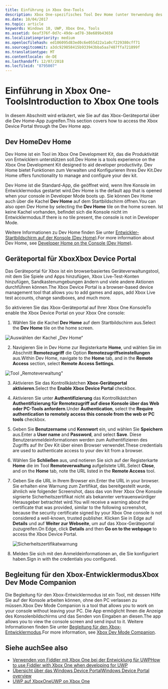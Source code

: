 ```yaml
---
title: Einführung in Xbox One-Tools
description: Xbox One-spezifisches Tool Dev Home (unter Verwendung des Windows Device Portal).
ms.date: 10/04/2017
ms.topic: article
keywords: Windows 10, UWP, Xbox One, Tools
ms.assetid: 6eaf376f-0d7c-49de-ad78-38e689b43658
ms.localizationpriority: medium
ms.openlocfilehash: ed106095d83ed0c6e055d22a1a0cf229380cff71
ms.sourcegitcommit: a3dc929858415b933943bba5aa7487ffa721899f
ms.translationtype: MT
ms.contentlocale: de-DE
ms.lasthandoff: 12/07/2018
ms.locfileid: "8795007"
---
```

# <a name="introduction-to-xbox-one-tools"></a><span data-ttu-id="6a741-104">Einführung in Xbox One-Tools</span><span class="sxs-lookup"><span data-stu-id="6a741-104">Introduction to Xbox One tools</span></span>

<span data-ttu-id="6a741-105">In diesem Abschnitt wird erläutert, wie Sie auf das Xbox-Geräteportal über die Dev Home-App zugreifen.</span><span class="sxs-lookup"><span data-stu-id="6a741-105">This section covers how to access the Xbox Device Portal through the Dev Home app.</span></span>

## <a name="dev-home"></a><span data-ttu-id="6a741-106">Dev Home</span><span class="sxs-lookup"><span data-stu-id="6a741-106">Dev Home</span></span>

<span data-ttu-id="6a741-107">Dev Home ist ein Tool im Xbox One Development Kit, das die Produktivität von Entwicklern unterstützen soll.</span><span class="sxs-lookup"><span data-stu-id="6a741-107">Dev Home is a tools experience on the Xbox One Development Kit designed to aid developer productivity.</span></span> <span data-ttu-id="6a741-108">Dev Home bietet Funktionen zum Verwalten und Konfigurieren Ihres Dev Kit.</span><span class="sxs-lookup"><span data-stu-id="6a741-108">Dev Home offers functionality to manage and configure your dev kit.</span></span>

<span data-ttu-id="6a741-109">Dev Home ist die Standard-App, die geöffnet wird, wenn Ihre Konsole im Entwicklermodus gestartet wird.</span><span class="sxs-lookup"><span data-stu-id="6a741-109">Dev Home is the default app that is opened when your console in Developer Mode boots up.</span></span> <span data-ttu-id="6a741-110">Sie können Dev Home auch über die Kachel **Dev Home** auf dem Startbildschirm öffnen.</span><span class="sxs-lookup"><span data-stu-id="6a741-110">You can also open Dev Home by selecting the **Dev Home** tile on the home screen.</span></span> <span data-ttu-id="6a741-111">Ist keine Kachel vorhanden, befindet sich die Konsole nicht im Entwicklermodus.</span><span class="sxs-lookup"><span data-stu-id="6a741-111">If there is no tile present, the console is not in Developer Mode.</span></span>

<span data-ttu-id="6a741-112">Weitere Informationen zu Dev Home finden Sie unter [Entwickler-Startbildschirm auf der Konsole (Dev Home)](dev-home.md).</span><span class="sxs-lookup"><span data-stu-id="6a741-112">For more information about Dev Home, see [Developer Home on the Console (Dev Home)](dev-home.md).</span></span>

## <a name="xbox-device-portal"></a><span data-ttu-id="6a741-113">Geräteportal für Xbox</span><span class="sxs-lookup"><span data-stu-id="6a741-113">Xbox Device Portal</span></span>
<span data-ttu-id="6a741-114">Das Geräteportal für Xbox ist ein browserbasiertes Geräteverwaltungstool, mit dem Sie Spiele und Apps hinzufügen, Xbox Live-Test-Konten hinzufügen, Sandkastenumgebungen ändern und viele andere Aktionen durchführen können.</span><span class="sxs-lookup"><span data-stu-id="6a741-114">The Xbox Device Portal is a browser-based device management tool that allows you to add games and apps, add Xbox Live test accounts, change sandboxes, and much more.</span></span>

<span data-ttu-id="6a741-115">So aktivieren Sie das Xbox-Geräteportal auf Ihrer Xbox One Konsole</span><span class="sxs-lookup"><span data-stu-id="6a741-115">To enable the Xbox Device Portal on your Xbox One console:</span></span>

1. <span data-ttu-id="6a741-116">Wählen Sie die Kachel **Dev Home** auf dem Startbildschirm aus.</span><span class="sxs-lookup"><span data-stu-id="6a741-116">Select the **Dev Home** tile on the home screen.</span></span>

  ![Auswählen der Kachel „Dev Home“](images/introduction-to-xbox-one-tools-1.png)

2. <span data-ttu-id="6a741-118">Navigieren Sie in Dev Home zur Registerkarte **Home**, und wählen Sie im Abschnitt **Remotezugriff** die Option **Remotezugriffseinstellungen** aus.</span><span class="sxs-lookup"><span data-stu-id="6a741-118">Within Dev Home, navigate to the **Home** tab, and in the **Remote Access** section, select **Remote Access Settings**.</span></span>

  ![Tool „Remoteverwaltung"](images/introduction-to-xbox-one-tools-2.png)

3. <span data-ttu-id="6a741-120">Aktivieren Sie das Kontrollkästchen **Xbox-Geräteportal aktivieren**.</span><span class="sxs-lookup"><span data-stu-id="6a741-120">Select the **Enable Xbox Device Portal** checkbox.</span></span>

4. <span data-ttu-id="6a741-121">Aktivieren Sie unter **Authentifizierung** das Kontrollkästchen **Authentifizierung für Remotezugriff auf diese Konsole über das Web oder PC-Tools anfordern**.</span><span class="sxs-lookup"><span data-stu-id="6a741-121">Under **Authentication**, select the **Require authentication to remotely access this console from the web or PC tools** checkbox.</span></span>

5. <span data-ttu-id="6a741-122">Geben Sie **Benutzername** und __Kennwort__ ein, und wählen Sie **Speichern** aus.</span><span class="sxs-lookup"><span data-stu-id="6a741-122">Enter a **User name** and __Password__, and select **Save**.</span></span> <span data-ttu-id="6a741-123">Diese Benutzeranmeldeinformationen werden zum Authentifizieren des Zugriffs auf Ihr Dev Kit über einen Browser verwendet.</span><span class="sxs-lookup"><span data-stu-id="6a741-123">These credentials are used to authenticate access to your dev kit from a browser.</span></span>

6. <span data-ttu-id="6a741-124">Wählen Sie **Schließen** aus, und notieren Sie sich auf der Registerkarte **Home** die im Tool **Remoteverwaltung** aufgelistete URL.</span><span class="sxs-lookup"><span data-stu-id="6a741-124">Select **Close**, and on the **Home** tab, note the URL listed in the **Remote Access** tool.</span></span>

7. <span data-ttu-id="6a741-125">Geben Sie die URL in Ihrem Browser ein.</span><span class="sxs-lookup"><span data-stu-id="6a741-125">Enter the URL in your browser.</span></span> <span data-ttu-id="6a741-126">Sie erhalten eine Warnung zum Zertifikat, das bereitgestellt wurde, ähnlich wie folgender Screenshot, dass das von Ihrer Xbox One Konsole signierte Sicherheitszertifikat nicht als bekannter vertrauenswürdiger Herausgeber betrachtet wird.</span><span class="sxs-lookup"><span data-stu-id="6a741-126">You will receive a warning about the certificate that was provided, similar to the following screenshot, because the security certificate signed by your Xbox One console is not considered a well-known, trusted publisher.</span></span> <span data-ttu-id="6a741-127">Klicken Sie in Edge auf **Details** und auf **Weiter zur Webseite**, um auf das Xbox-Geräteportal zuzugreifen.</span><span class="sxs-lookup"><span data-stu-id="6a741-127">On Edge, click **Details** and then **Go on to the webpage** to access the Xbox Device Portal.</span></span>

    ![Sicherheitszertifikatwarnung](images/introduction-to-xbox-one-tools-3.png)

8. <span data-ttu-id="6a741-129">Melden Sie sich mit den Anmeldeinformationen an, die Sie konfiguriert haben.</span><span class="sxs-lookup"><span data-stu-id="6a741-129">Sign in with the credentials you configured.</span></span>

## <a name="xbox-dev-mode-companion"></a><span data-ttu-id="6a741-130">Begleitung für den Xbox-Entwicklermodus</span><span class="sxs-lookup"><span data-stu-id="6a741-130">Xbox Dev Mode Companion</span></span>
<span data-ttu-id="6a741-131">Die Begleitung für den Xbox-Entwicklermodus ist ein Tool, mit dessen Hilfe Sie auf der Konsole arbeiten können, ohne den PC verlassen zu müssen.</span><span class="sxs-lookup"><span data-stu-id="6a741-131">Xbox Dev Mode Companion is a tool that allows you to work on your console without leaving your PC.</span></span> <span data-ttu-id="6a741-132">Die App ermöglicht Ihnen die Anzeige des Konsolenbildschirms und das Senden von Eingaben an diesen.</span><span class="sxs-lookup"><span data-stu-id="6a741-132">The app allows you to view the console screen and send input to it.</span></span> <span data-ttu-id="6a741-133">Weitere Informationen finden Sie unter [Begleitung für den Xbox-Entwicklermodus](xbox-dev-mode-companion.md).</span><span class="sxs-lookup"><span data-stu-id="6a741-133">For more information, see [Xbox Dev Mode Companion](xbox-dev-mode-companion.md).</span></span>

## <a name="see-also"></a><span data-ttu-id="6a741-134">Siehe auch</span><span class="sxs-lookup"><span data-stu-id="6a741-134">See also</span></span>
- [<span data-ttu-id="6a741-135">Verwenden von Fiddler mit Xbox One bei der Entwicklung für UWP</span><span class="sxs-lookup"><span data-stu-id="6a741-135">How to use Fiddler with Xbox One when developing for UWP</span></span>](uwp-fiddler.md)
- [<span data-ttu-id="6a741-136">Übersicht über das Windows Device Portal</span><span class="sxs-lookup"><span data-stu-id="6a741-136">Windows Device Portal overview</span></span>](../debug-test-perf/device-portal.md)
- [<span data-ttu-id="6a741-137">UWP auf XboxOne</span><span class="sxs-lookup"><span data-stu-id="6a741-137">UWP on Xbox One</span></span>](index.md)